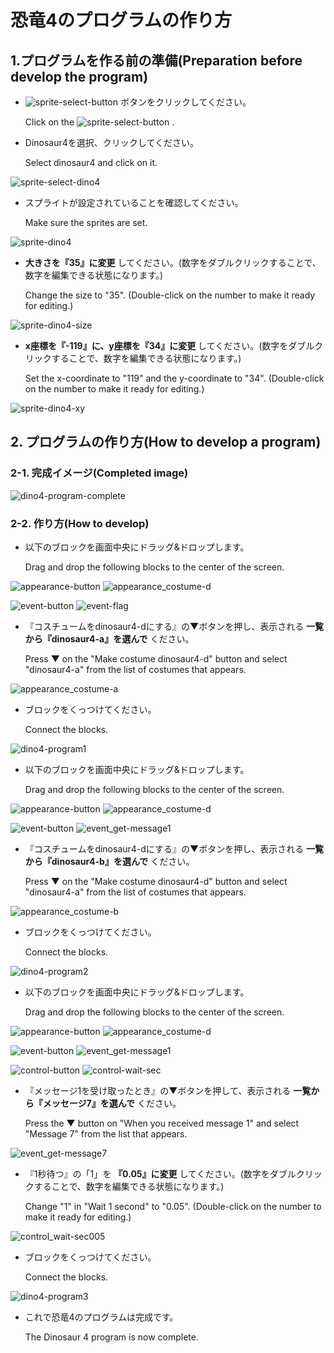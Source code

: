# 恐竜4のプログラムの作り方

## 1.プログラムを作る前の準備(Preparation before develop the program)

- ![sprite-select-button](figure/common/sprite-select-button.png) ボタンをクリックしてください。

  Click on the ![sprite-select-button](figure/common/sprite-select-button.png) .

- Dinosaur4を選択、クリックしてください。

  Select dinosaur4 and click on it.

![sprite-select-dino4](figure/dinosaur4/sprite-select-dino4.png)

- スプライトが設定されていることを確認してください。
  
  Make sure the sprites are set.

![sprite-dino4](figure/dinosaur4/sprite-dino4.png)

- **大きさを『35』に変更** してください。(数字をダブルクリックすることで、数字を編集できる状態になります。)

  Change the size to "35". (Double-click on the number to make it ready for editing.)

![sprite-dino4-size](figure/dinosaur4/sprite-dino4-size.png)

- **x座標を『-119』に、y座標を『34』に変更** してください。(数字をダブルクリックすることで、数字を編集できる状態になります。)

  Set the x-coordinate to "119" and the y-coordinate to "34". (Double-click on the number to make it ready for editing.)

![sprite-dino4-xy](figure/dinosaur4/sprite-dino4-xy.png)

## 2. プログラムの作り方(How to develop a program)

### 2-1. 完成イメージ(Completed image)

![dino4-program-complete](figure/dinosaur4/dino4-program-complete.png)

### 2-2. 作り方(How to develop)

- 以下のブロックを画面中央にドラッグ&ドロップします。

  Drag and drop the following blocks to the center of the screen.

![appearance-button](figure/common/appearance-button.png) ![appearance_costume-d](figure/dinosaur4/appearance_costume-d.png)

![event-button](figure/common/event-button.png) ![event-flag](figure/common/event-flag.png)

- 『コスチュームをdinosaur4-dにする』の▼ボタンを押し、表示される **一覧から『dinosaur4-a』を選んで** ください。

  Press ▼ on the "Make costume dinosaur4-d" button and select "dinosaur4-a" from the list of costumes that appears.

![appearance_costume-a](figure/dinosaur4/appearance_costume-a.png)

- ブロックをくっつけてください。

  Connect the blocks.

![dino4-program1](figure/dinosaur4/dino4-program1.png)

- 以下のブロックを画面中央にドラッグ&ドロップします。

  Drag and drop the following blocks to the center of the screen.

![appearance-button](figure/common/appearance-button.png) ![appearance_costume-d](figure/dinosaur4/appearance_costume-d.png)

![event-button](figure/common/event-button.png) ![event_get-message1](figure/common/event_get-message1.png)

- 『コスチュームをdinosaur4-dにする』の▼ボタンを押し、表示される **一覧から『dinosaur4-b』を選んで** ください。

  Press ▼ on the "Make costume dinosaur4-d" button and select "dinosaur4-a" from the list of costumes that appears.

![appearance_costume-b](figure/dinosaur4/appearance_costume-b.png)

- ブロックをくっつけてください。

  Connect the blocks.

![dino4-program2](figure/dinosaur4/dino4-program2.png)

- 以下のブロックを画面中央にドラッグ&ドロップします。

  Drag and drop the following blocks to the center of the screen.

![appearance-button](figure/common/appearance-button.png) ![appearance_costume-d](figure/dinosaur4/appearance_costume-d.png)

![event-button](figure/common/event-button.png) ![event_get-message1](figure/common/event_get-message1.png)

![control-button](figure/common/control-button.png) ![control-wait-sec](figure/common/control-wait-sec.png)

- 『メッセージ1を受け取ったとき』の▼ボタンを押して、表示される **一覧から『メッセージ7』を選んで** ください。

  Press the ▼ button on "When you received message 1" and select "Message 7" from the list that appears.

![event_get-message7](figure/common/event_get-message7.png)

- 『1秒待つ』の「1」を **『0.05』に変更** してください。(数字をダブルクリックすることで、数字を編集できる状態になります。)

  Change "1" in "Wait 1 second" to "0.05". (Double-click on the number to make it ready for editing.)

![control_wait-sec005](figure/dinosaur4/control_wait-sec005.png)

- ブロックをくっつけてください。

  Connect the blocks.

![dino4-program3](figure/dinosaur4/dino4-program3.png)

- これで恐竜4のプログラムは完成です。

  The Dinosaur 4 program is now complete.